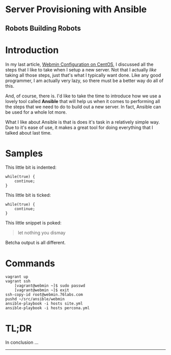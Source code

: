 Server Provisioning with Ansible 
===

## Robots Building Robots


# Introduction

In my last article, [Webmin Configuration on CentOS][4], I discussed all the steps that I like to take when I setup a new server.
Not that I actually *like* taking all those steps, just that's what I typically want done.
Like any good programmer, I am actually very lazy, so there must be a better way do all of this.

And, of course, there is.
I'd like to take the time to introduce how we use a lovely tool called **Ansible** that will help us when it comes to performing all the steps that we need to do to build out a new server.
In fact, Ansible can be used for a whole lot more.

What I like about Ansible is that is does it's task in a relatively simple way.
Due to it's ease of use, it makes a great tool for doing everything that I talked about last time.

# Samples

This little bit is indented:

	while(true) {
		continue;
	}


This little bit is ticked:

```
while(true) {
	continue;
}
```

This little snippet is poked:

> let nothing you dismay

Betcha output is all different.

# Commands

	vagrant up
	vagrant ssh
		[vagrant@webmin ~]$ sudo passwd
		[vagrant@webmin ~]$ exit
	ssh-copy-id root@webmin.76labs.com
	pushd ~/src/ansible/webmin
	ansible-playbook -i hosts site.yml
	ansible-playbook -i hosts percona.yml

# TL;DR

In conclusion ...

---
[1]:http://wiki.centos.org/Manuals/ReleaseNotes/CentOS6.4 "CentOS 6.4"
[2]:http://www.virtualmin.com/documentation "VirtualMin"
[3]:http://www.webmin.com
[4]:http://76design.com/provision-webmin-centos